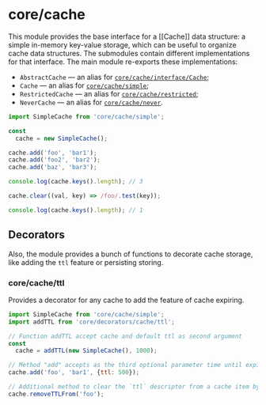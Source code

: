 # core/cache

This module provides the base interface for a [[Cache]] data structure: a simple in-memory key-value storage,
which can be useful to organize cache data structures.
The submodules contain different implementations for that interface. The main module re-exports these implementations:

* `AbstractCache` — an alias for [`core/cache/interface/Cache`](src_core_cache_interface.html);
* `Cache` — an alias for [`core/cache/simple`](src_core_cache_simple_index.html);
* `RestrictedCache` — an alias for [`core/cache/restricted`](src_core_cache_restricted_index.html);
* `NeverCache` — an alias for [`core/cache/never`](src_core_cache_never_index.html).

```js
import SimpleCache from 'core/cache/simple';

const
  cache = new SimpleCache();

cache.add('foo', 'bar1');
cache.add('foo2', 'bar2');
cache.add('baz', 'bar3');

console.log(cache.keys().length); // 3

cache.clear((val, key) => /foo/.test(key));

console.log(cache.keys().length); // 1
```

## Decorators

Also, the module provides a bunch of functions to decorate cache storage, like adding the `ttl` feature or persisting storing.

### core/cache/ttl

Provides a decorator for any cache to add the feature of cache expiring.

```js
import SimpleCache from 'core/cache/simple';
import addTTL from 'core/decorators/cache/ttl';

// Function addTTL accept cache and default ttl as second argument
const
  cache = addTTL(new SimpleCache(), 1000);

// Method "add" accepts as the third optional parameter time until expiring the item to store in milliseconds.
cache.add('foo', 'bar1', {ttl: 500});

// Additional method to clear the `ttl` descriptor from a cache item by the specified key
cache.removeTTLFrom('foo');
```
